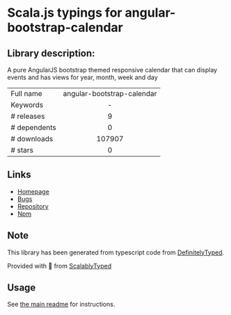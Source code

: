 
# Scala.js typings for angular-bootstrap-calendar


## Library description:
A pure AngularJS bootstrap themed responsive calendar that can display events and has views for year, month, week and day

|                    |                 |
| ------------------ | :-------------: |
| Full name          | angular-bootstrap-calendar |
| Keywords           | - |
| # releases         | 9 |
| # dependents       | 0 |
| # downloads        | 107907 |
| # stars            | 0 |

## Links
- [Homepage](https://github.com/mattlewis92/angular-bootstrap-calendar)
- [Bugs](https://github.com/mattlewis92/angular-bootstrap-calendar/issues)
- [Repository](https://github.com/mattlewis92/angular-bootstrap-calendar)
- [Npm](https://www.npmjs.com/package/angular-bootstrap-calendar)
    


## Note
This library has been generated from typescript code from [DefinitelyTyped](https://definitelytyped.org).

Provided with :purple_heart: from [ScalablyTyped](https://github.com/oyvindberg/ScalablyTyped)

## Usage
See [the main readme](../../readme.md) for instructions.


